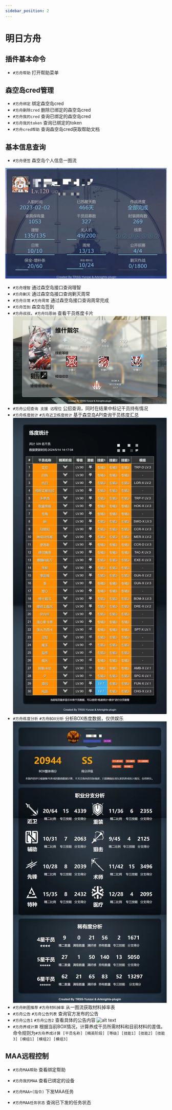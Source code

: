 ```yaml
---
sidebar_position: 2
---
```


# 明日方舟

## 插件基本命令

- `#方舟帮助`  打开帮助菜单
  
## 森空岛cred管理
  
- `#方舟绑定` 绑定森空岛cred
- `#方舟删除cred` 删除已绑定的森空岛cred
- `#方舟我的cred` 查询已绑定的森空岛cred
- `#方舟我的token` 查询已绑定的token
- `#方舟cred帮助` 查询森空岛cred获取帮助文档

## 基本信息查询

- `#方舟便签` 森空岛个人信息一图流

![](img/330389002-34cef041-a69c-4441-b05d-d2b6ce9194f8.png)

- `#方舟理智` 通过森空岛接口查询理智
- `#方舟剿灭` 通过森空岛接口查询剿灭周常
- `#方舟日常` `#方舟周常` 通过森空岛接口查询周常完成
- `#方舟签到` 森空岛签到
- `#方舟叔叔`、`#方舟玛恩纳` 查看干员练度卡片
![alt text](image.png)
- `#方舟公招查询 支援 远程位` 公招查询，同时在结果中标记干员持有情况
- `#方舟练度统计` `#方舟近卫练度统计` 基于森空岛API查询干员练度汇总
![alt text](image-1.png)
- `#方舟练度分析` `#方舟BOX分析` 分析BOX练度数据，仅供娱乐
![alt text](image-2.png)
- `#方舟刷图推荐` `#方舟材料掉率` 从一图流获取材料掉率表
- `#方舟公告` `#方舟公告列表` 查询官方发布的公告
- `#方舟公告1` `#方舟公告2` 查看具体的公告内容
![alt text](image-3.png)
- `#方舟养成计算` 根据当前BOX情况，计算养成干员所需材料和目前材料的差值。命令规则为`#方舟养成计算 [干员名称] [精英阶段] [等级] [技能1] [技能2] [技能3] [模组1] [模组2] [模组3]`

## MAA远程控制

- `#方舟MAA帮助` 查看绑定帮助

- `#方舟我的MAA` 查看已绑定的设备

- `#方舟MAA+(指令)` 下发MAA任务

- `#方舟MAA任务状态` 查询已下发的任务状态
